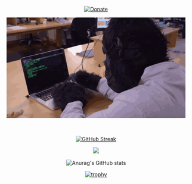 
<div align="center">

[![Donate](https://img.shields.io/badge/Donate-PayPal-green.svg)](https://www.paypal.com/webapps/billing/plans/subscribe?plan_id=P-4PP25020PE835691LMMBRJWA)
  
  ![Cover Gif](https://github.com/ahmedyounes/ahmedyounes/blob/0476277761841edc077368a324d5b7e1bc42dac0/codemonkey.gif)
  
<br />
  
[![GitHub Streak](https://github-readme-streak-stats.herokuapp.com/?user=ahmedyounes)](https://git.io/streak-stats)

  
![](https://komarev.com/ghpvc/?username=ahmedyounes)

![Anurag's GitHub stats](https://github-readme-stats.vercel.app/api?username=ahmedyounes&show_icons=true&theme=radical)

[![trophy](https://github-profile-trophy.vercel.app/?username=ahmedyounes&theme=onedark)](https://github.com/ryo-ma/github-profile-trophy)  
  
</div>
<!--
**ahmedyounes/ahmedyounes** is a ✨ _special_ ✨ repository because its `README.md` (this file) appears on your GitHub profile.

Here are some ideas to get you started:

- 🔭 I’m currently working on ...
- 🌱 I’m currently learning ...
- 👯 I’m looking to collaborate on ...
- 🤔 I’m looking for help with ...
- 💬 Ask me about ...
- 📫 How to reach me: ...
- 😄 Pronouns: ...
- ⚡ Fun fact: ...
-->
